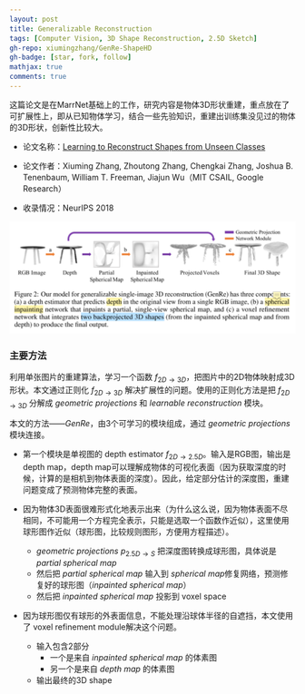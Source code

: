 ```yaml
---
layout: post
title: Generalizable Reconstruction
tags: [Computer Vision, 3D Shape Reconstruction, 2.5D Sketch]
gh-repo: xiumingzhang/GenRe-ShapeHD
gh-badge: [star, fork, follow]
mathjax: true
comments: true
---
```


这篇论文是在MarrNet基础上的工作，研究内容是物体3D形状重建，重点放在了可扩展性上，即从已知物体学习，结合一些先验知识，重建出训练集没见过的物体的3D形状，创新性比较大。

* 论文名称：[Learning to Reconstruct Shapes from Unseen Classes](https://arxiv.org/abs/1812.11166)

* 论文作者：Xiuming Zhang, Zhoutong Zhang, Chengkai Zhang, Joshua B. Tenenbaum, William T. Freeman, Jiajun Wu（MIT CSAIL, Google Research）

* 收录情况：NeurIPS 2018

![](../img/post/genre_fig2.png)

### 主要方法
利用单张图片的重建算法，学习一个函数 $f_{2D \rightarrow 3D}$，把图片中的2D物体映射成3D形状。本文通过正则化 $f_{2D \rightarrow 3D}$ 解决扩展性的问题。使用的正则化方法是把 $f_{2D \rightarrow 3D}$ 分解成 $geometric~projections$ 和 $learnable~reconstruction$ 模块。

本文的方法——$GenRe$，由3个可学习的模块组成，通过 $geometric~projections$ 模块连接。
* 第一个模块是单视图的 depth estimator $f_{2D \rightarrow 2.5D}$。输入是RGB图，输出是depth map，depth map可以理解成物体的可视化表面（因为获取深度的时候，计算的是相机到物体表面的深度）。因此，给定部分估计的深度图，重建问题变成了预测物体完整的表面。

* 因为物体3D表面很难形式化地表示出来（为什么这么说，因为物体表面不尽相同，不可能用一个方程完全表示，只能是选取一个函数作近似），这里使用球形图作近似（球形图，比较规则图形，方便用方程描述）。
    - $geometric~projections$ $p_{2.5D \rightarrow S}$ 把深度图转换成球形图，具体说是 $partial~ spherical~ map$
    - 然后把 $partial~ spherical~ map$ 输入到 $spherical~ map$修复网络，预测修复好的球形图（$inpainted~spherical ~map$）
    - 然后把 $inpainted~spherical ~map$ 投影到 voxel space

* 因为球形图仅有球形的外表面信息，不能处理沿球体半径的自遮挡，本文使用了 voxel refinement module解决这个问题。
    - 输入包含2部分
        * 一个是来自 $inpainted~spherical ~map$ 的体素图
        * 另一个是来自 $depth~map$ 的体素图
    - 输出最终的3D shape
